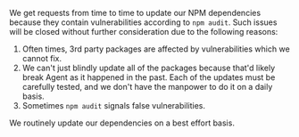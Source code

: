 We get requests from time to time to update our NPM dependencies because they contain vulnerabilities according to `npm audit`. Such issues will be closed without further consideration due to the following reasons:

1. Often times, 3rd party packages are affected by vulnerabilities which we cannot fix.
2. We can't just blindly update all of the packages because that'd likely break Agent as it happened in the past. Each of the updates must be carefully tested, and we don't have the manpower to do it on a daily basis.
3. Sometimes `npm audit` signals false vulnerabilities.

We routinely update our dependencies on a best effort basis.

